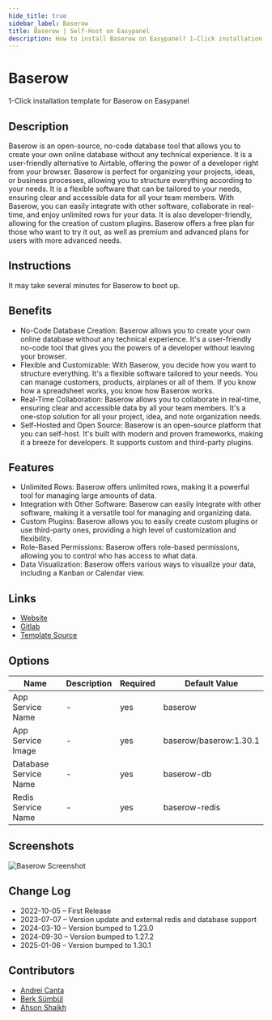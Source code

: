 ```yaml
---
hide_title: true
sidebar_label: Baserow
title: Baserow | Self-Host on Easypanel
description: How to install Baserow on Easypanel? 1-Click installation template for Baserow on Easypanel
---
```


<!-- generated -->

# Baserow

1-Click installation template for Baserow on Easypanel

## Description

Baserow is an open-source, no-code database tool that allows you to create your own online database without any technical experience. It is a user-friendly alternative to Airtable, offering the power of a developer right from your browser. Baserow is perfect for organizing your projects, ideas, or business processes, allowing you to structure everything according to your needs. It is a flexible software that can be tailored to your needs, ensuring clear and accessible data for all your team members. With Baserow, you can easily integrate with other software, collaborate in real-time, and enjoy unlimited rows for your data. It is also developer-friendly, allowing for the creation of custom plugins. Baserow offers a free plan for those who want to try it out, as well as premium and advanced plans for users with more advanced needs.

## Instructions

It may take several minutes for Baserow to boot up.

## Benefits

- No-Code Database Creation: Baserow allows you to create your own online database without any technical experience. It's a user-friendly no-code tool that gives you the powers of a developer without leaving your browser.
- Flexible and Customizable: With Baserow, you decide how you want to structure everything. It's a flexible software tailored to your needs. You can manage customers, products, airplanes or all of them. If you know how a spreadsheet works, you know how Baserow works.
- Real-Time Collaboration: Baserow allows you to collaborate in real-time, ensuring clear and accessible data by all your team members. It's a one-stop solution for all your project, idea, and note organization needs.
- Self-Hosted and Open Source: Baserow is an open-source platform that you can self-host. It's built with modern and proven frameworks, making it a breeze for developers. It supports custom and third-party plugins.

## Features

- Unlimited Rows: Baserow offers unlimited rows, making it a powerful tool for managing large amounts of data.
- Integration with Other Software: Baserow can easily integrate with other software, making it a versatile tool for managing and organizing data.
- Custom Plugins: Baserow allows you to easily create custom plugins or use third-party ones, providing a high level of customization and flexibility.
- Role-Based Permissions: Baserow offers role-based permissions, allowing you to control who has access to what data.
- Data Visualization: Baserow offers various ways to visualize your data, including a Kanban or Calendar view.

## Links

- [Website](https://baserow.io/)
- [Gitlab](https://gitlab.com/bramw/baserow)
- [Template Source](https://github.com/easypanel-io/templates/tree/main/templates/baserow)

## Options

Name | Description | Required | Default Value
-|-|-|-
App Service Name | - | yes | baserow
App Service Image | - | yes | baserow/baserow:1.30.1
Database Service Name | - | yes | baserow-db
Redis Service Name | - | yes | baserow-redis

## Screenshots

![Baserow Screenshot](./assets/screenshot.png)

## Change Log

- 2022-10-05 – First Release
- 2023-07-07 – Version update and external redis and database support
- 2024-03-10 – Version bumped to 1.23.0
- 2024-09-30 – Version bumped to 1.27.2
- 2025-01-06 – Version bumped to 1.30.1

## Contributors

- [Andrei Canta](https://github.com/deiucanta)
- [Berk Sümbül](https://berksmbl.com)
- [Ahson Shaikh](https://github.com/MuhammadAhsanDonuts)
